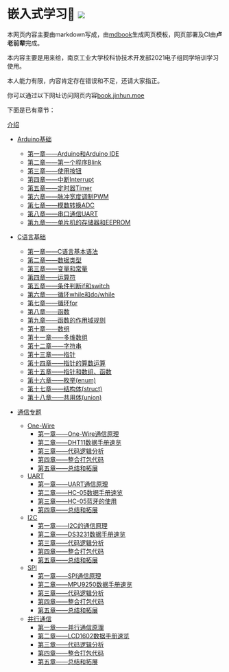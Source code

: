 <h1>
  嵌入式学习👻
  <a href="https://drone.jinhun.moe/MR-Addict/Doc-Share" target="_blank">
    <img src="https://drone.jinhun.moe/api/badges/MR-Addict/Doc-Share/status.svg" />
  </a>
</h1>

本网页内容主要由markdown写成，由[mdbook](https://rust-lang.github.io/mdBook/)生成网页模板，网页部署及CI由**卢老前辈**完成。

本内容主要是用来给，南京工业大学校科协技术开发部2021电子组同学培训学习使用。

本人能力有限，内容肯定存在错误和不足，还请大家指正。

你可以通过以下网址访问网页内容[book.jinhun.moe](https://book.jinhun.moe/)

下面是已有章节：

[介绍](./src/介绍.md)

- [Arduino基础](./src/markdown/Arduino基础/介绍.md)
  - [第一章——Arduino和Arduino IDE](./src/markdown/Arduino基础/第一章.md)
  - [第二章——第一个程序Blink](./src/markdown/Arduino基础/第二章.md)
  - [第三章——使用按钮](./src/markdown/Arduino基础/第三章.md)
  - [第四章——中断Interrupt](./src/markdown/Arduino基础/第四章.md)
  - [第五章——定时器Timer](./src/markdown/Arduino基础/第五章.md)
  - [第六章——脉冲宽度调制PWM](./src/markdown/Arduino基础/第六章.md)
  - [第七章——模数转换ADC](./src/markdown/Arduino基础/第七章.md)
  - [第八章——串口通信UART](./src/markdown/Arduino基础/第八章.md)
  - [第九章——单片机的存储器和EEPROM](src/markdown/Arduino基础/第九章.md)

- [C语言基础](./src/markdown/C语言基础/介绍.md)
  - [第一章——C语言基本语法](./src/markdown/C语言基础/第一章.md)
  - [第二章——数据类型](./src/markdown/C语言基础/第二章.md)
  - [第三章——变量和常量](./src/markdown/C语言基础/第三章.md)
  - [第四章——运算符](./src/markdown/C语言基础/第四章.md)
  - [第五章——条件判断if和switch](./src/markdown/C语言基础/第五章.md)
  - [第六章——循环while和do/while](./src/markdown/C语言基础/第六章.md)
  - [第七章——循环for](./src/markdown/C语言基础/第七章.md)
  - [第八章——函数](./src/markdown/C语言基础/第八章.md)
  - [第九章——函数的作用域规则](./src/markdown/C语言基础/第九章.md)
  - [第十章——数组](./src/markdown/C语言基础/第十章.md)
  - [第十一章——多维数组](./src/markdown/C语言基础/第十一章.md)
  - [第十二章——字符串](./src/markdown/C语言基础/第十二章.md)
  - [第十三章——指针](./src/markdown/C语言基础/第十三章.md)
  - [第十四章——指针的算数运算](./src/markdown/C语言基础/第十四章.md)
  - [第十五章——指针和数组、函数](./src/markdown/C语言基础/第十五章.md)
  - [第十六章——枚举(enum)](./src/markdown/C语言基础/第十六章.md)
  - [第十七章——结构体(struct)](./src/markdown/C语言基础/第十七章.md)
  - [第十八章——共用体(union)](./src/markdown/C语言基础/第十八章.md)

- [通信专题](./src/markdown/通信专题/介绍.md)
  - [One-Wire](./src/markdown/通信专题/串行通信/One-Wire/介绍.md)
    - [第一章——One-Wire通信原理](./src/markdown/通信专题/串行通信/One-Wire/第一章.md)
    - [第二章——DHT11数据手册速览](./src/markdown/通信专题/串行通信/One-Wire/第二章.md)
    - [第三章——代码逻辑分析](./src/markdown/通信专题/串行通信/One-Wire/第三章.md)
    - [第四章——整合打包代码](./src/markdown/通信专题/串行通信/One-Wire/第四章.md)
    - [第五章——总结和拓展](./src/markdown/通信专题/串行通信/One-Wire/第五章.md)
  - [UART](./src/markdown/通信专题/串行通信/UART/介绍.md)
    - [第一章——UART通信原理](./src/markdown/通信专题/串行通信/UART/第一章.md)
    - [第二章——HC-05数据手册速览](./src/markdown/通信专题/串行通信/UART/第一章.md)
    - [第三章——HC-05蓝牙的使用](./src/markdown/通信专题/串行通信/UART/第三章.md)
    - [第四章——总结和拓展](./src/markdown/通信专题/串行通信/UART/第四章.md)
  - [I2C](./src/markdown/通信专题/串行通信/I2C/介绍.md)
    - [第一章——I2C的通信原理](./src/markdown/通信专题/串行通信/I2C/第一章.md)
    - [第二章——DS3231数据手册速览](./src/markdown/通信专题/串行通信/I2C/第二章.md)
    - [第三章——代码逻辑分析](./src/markdown/通信专题/串行通信/I2C/第三章.md)
    - [第四章——整合打包代码](./src/markdown/通信专题/串行通信/I2C/第四章.md)
    - [第五章——总结和拓展](./src/markdown/通信专题/串行通信/I2C/第五章.md)
  - [SPI](./src/markdown/通信专题/串行通信/SPI/介绍.md)
    - [第一章——SPI通信原理](./src/markdown/通信专题/串行通信/SPI/第一章.md)
    - [第二章——MPU9250数据手册速览](./src/markdown/通信专题/串行通信/SPI/第一章.md)
    - [第三章——代码逻辑分析](./src/markdown/通信专题/串行通信/SPI/第三章.md)
    - [第四章——整合打包代码](./src/markdown/通信专题/串行通信/SPI/第四章.md)
    - [第五章——总结和拓展](./src/markdown/通信专题/串行通信/SPI/第五章.md)
  - [并行通信](./src/markdown/通信专题/并口通信/介绍.md)
    - [第一章——并行通信原理](./src/markdown/通信专题/并口通信/第一章.md)
    - [第二章——LCD1602数据手册速览](./src/markdown/通信专题/并口通信/第一章.md)
    - [第三章——代码逻辑分析](./src/markdown/通信专题/并口通信/第三章.md)
    - [第四章——整合打包代码](./src/markdown/通信专题/并口通信/第四章.md)
    - [第五章——总结和拓展](./src/markdown/通信专题/并口通信/第五章.md)